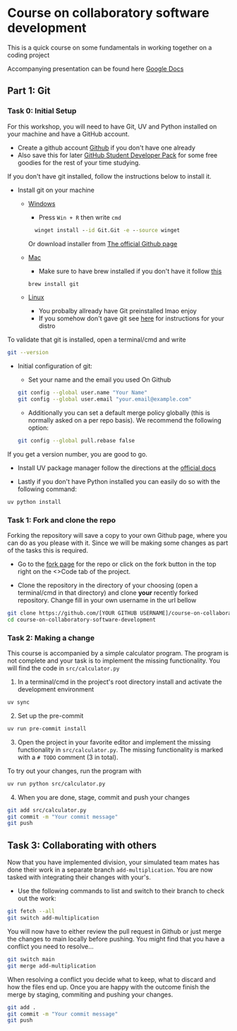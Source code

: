 # Course on collaboratory software development

This is a quick course on some fundamentals in working together on a coding project

Accompanying presentation can be found here [Google Docs](https://docs.google.com/presentation/d/1eP0Suryhu-Fw2E44i8wFQtQ7nGVxYQG9aNoj4_GEGYA/edit?usp=sharing)

## Part 1: Git

### Task 0: Initial Setup

For this workshop, you will need to have Git, UV and Python installed on your machine and have a GitHub account.

- Create a github account [Github](https://github.com/) if you don't have one already
- Also save this for later [GitHub Student Developer Pack](https://education.github.com/pack) for some free goodies for the rest of your time studying.

If you don't have git installed, follow the instructions below to install it.

- Install git on your machine
  - [Windows](https://git-scm.com/download/win)

    - Press `Win + R` then write `cmd`

    ```cmd
      winget install --id Git.Git -e --source winget
    ```

    Or download installer from [The official Github page](https://github.com/git-for-windows/git/releases/download/v2.51.0.windows.1/Git-2.51.0-64-bit.exe)

  - [Mac](https://git-scm.com/download/mac)

    - Make sure to have brew installed if you don't have it follow [this](https://brew.sh/)

    ```bash
    brew install git
    ```

  - [Linux](https://git-scm.com/download/linux)

    - You probalby allready have Git preinstalled lmao enjoy
    - If you somehow don't gave git see [here](https://git-scm.com/download/linux) for instructions for your distro

To validate that git is installed, open a terminal/cmd and write

```bash
git --version
```

- Initial configuration of git:

  - Set your name and the email you used On Github

  ```bash
  git config --global user.name "Your Name"
  git config --global user.email "your.email@example.com"
  ```

  - Additionally you can set a default merge policy globally (this is normally asked on a per repo basis). We recommend the following option:

  ```bash
  git config --global pull.rebase false
  ```

If you get a version number, you are good to go.

- Install UV package manager follow the directions at the [official docs](https://docs.astral.sh/uv/getting-started/installation/#__tabbed_1_1)

- Lastly if you don't have Python installed you can easily do so with the following command:

```bash
uv python install
```

### Task 1: Fork and clone the repo

Forking the repository will save a copy to your own Github page, where you can do as you please with it. Since we will be making some changes as part of the tasks this is required.

- Go to the [fork page](https://github.com/CogitoNTNU/course-on-collaboratory-software-development/fork) for the repo or click on the fork button in the top right on the \<>Code tab of the project.

- Clone the repository in the directory of your choosing (open a terminal/cmd in that directory) and clone **your** recently forked repository. Change fill in your own username in the url bellow

```bash
git clone https://github.com/[YOUR GITHUB USERNAME]/course-on-collaboratory-software-development.git
cd course-on-collaboratory-software-development
```

### Task 2: Making a change

This course is accompanied by a simple calculator program. The program is not complete and your task is to implement the missing functionality. You will find the code in `src/calculator.py`

1. In a terminal/cmd in the project's root directory install and activate the development environment

```bash
uv sync
```

2. Set up the pre-commit

```bash
uv run pre-commit install
```

3. Open the project in your favorite editor and implement the missing functionality in `src/calculator.py`. The missing functionality is marked with a `# TODO` comment (3 in total).

To try out your changes, run the program with

```bash
uv run python src/calculator.py
```

4. When you are done, stage, commit and push your changes

```bash
git add src/calculator.py
git commit -m "Your commit message"
git push
```

## Task 3: Collaborating with others

Now that you have implemented division, your simulated team mates has done their work in a separate branch ```add-multiplication```. You are now tasked with integrating their changes with your's.

- Use the following commands to list and switch to their branch to check out the work:

```bash
git fetch --all 
git switch add-multiplication
```

You will now have to either review the pull request in Github or just merge the changes to main locally before pushing. You might find that you have a conflict you need to resolve...

```bash
git switch main
git merge add-multiplication
```

When resolving a conflict you decide what to keep, what to discard and how the files end up. Once you are happy with the outcome finish the merge by staging, commiting and pushing your changes.

```bash
git add .
git commit -m "Your commit message"
git push
```
